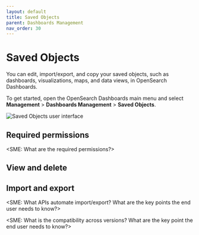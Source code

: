 ```yaml
---
layout: default
title: Saved Objects
parent: Dashboards Management
nav_order: 30
---
```


# Saved Objects

You can edit, import/export, and copy your saved objects, such as dashboards, visualizations, maps, and data views, in OpenSearch Dashboards.

To get started, open the OpenSearch Dashboards main menu and select **Management** > **Dashboards Management** > **Saved Objects**.

<img src="{{site.url}}{{site.baseurl}}/<insert updated UI screenshot>" alt="Saved Objects user interface">

## Required permissions

<SME: What are the required permissions?>

## View and delete

## Import and export

<SME: What APIs automate import/export? What are the key points the end user needs to know?>

<SME: What is the compatibility across versions? What are the key point the end user needs to know?>
